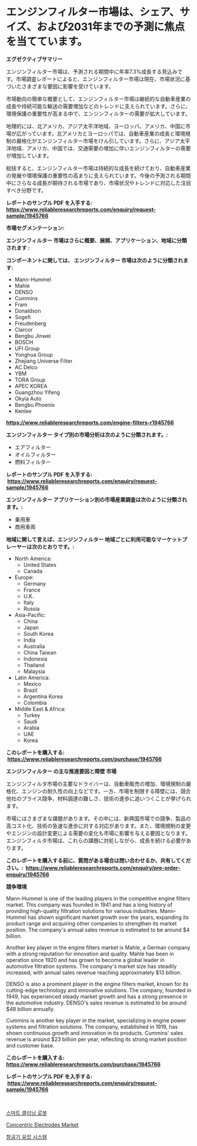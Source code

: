 <p><h1>エンジンフィルター市場は、シェア、サイズ、および2031年までの予測に焦点を当てています。</h1></p><p><strong>エグゼクティブサマリー</strong></p>
<p><p>エンジンフィルター市場は、予測される期間中に年率7.3%成長する見込みです。市場調査レポートによると、エンジンフィルター市場は現在、市場状況に基づいたさまざまな要因に影響を受けています。</p><p>市場動向の簡単な概要として、エンジンフィルター市場は継続的な自動車産業の成長や持続可能な輸送の需要増加などのトレンドに支えられています。さらに、環境保護の重要性が高まる中で、エンジンフィルターの需要が拡大しています。</p><p>地理的には、北アメリカ、アジア太平洋地域、ヨーロッパ、アメリカ、中国に市場が広がっています。北アメリカとヨーロッパでは、自動車産業の成長と環境規制の厳格化がエンジンフィルター市場をけん引しています。さらに、アジア太平洋地域、アメリカ、中国では、交通需要の増加に伴いエンジンフィルターの需要が増加しています。</p><p>総括すると、エンジンフィルター市場は持続的な成長を続けており、自動車産業の発展や環境保護の重要性の高まりに支えられています。今後の予測される期間中にさらなる成長が期待される市場であり、市場状況やトレンドに対応した注目すべき分野です。</p></p>
<p><strong>レポートのサンプル PDF を入手する: <a href="https://www.reliableresearchreports.com/enquiry/request-sample/1945766">https://www.reliableresearchreports.com/enquiry/request-sample/1945766</a></strong></p>
<p><strong>市場セグメンテーション:</strong></p>
<p><strong> エンジンフィルター 市場はさらに概要、展開、アプリケーション、地域に分類されます :</strong></p>
<p><strong>コンポーネントに関しては、 エンジンフィルター 市場は次のように分類されます: &nbsp;</strong></p>
<p><ul><li>Mann-Hummel</li><li>Mahle</li><li>DENSO</li><li>Cummins</li><li>Fram</li><li>Donaldson</li><li>Sogefi</li><li>Freudenberg</li><li>Clarcor</li><li>Bengbu Jinwei</li><li>BOSCH</li><li>UFI Group</li><li>Yonghua Group</li><li>Zhejiang Universe Filter</li><li>AC Delco</li><li>YBM</li><li>TORA Group</li><li>APEC KOREA</li><li>Guangzhou Yifeng</li><li>Okyia Auto</li><li>Bengbu Phoenix</li><li>Kenlee</li></ul></p>
<p><strong><a href="https://www.reliableresearchreports.com/engine-filters-r1945766">https://www.reliableresearchreports.com/engine-filters-r1945766</a></strong></p>
<p><strong> エンジンフィルター タイプ別の市場分析は次のように分類されます。:</strong></p>
<p><ul><li>エアフィルター</li><li>オイルフィルター</li><li>燃料フィルター</li></ul></p>
<p><strong>レポートのサンプル PDF を入手する: &nbsp;<a href="https://www.reliableresearchreports.com/enquiry/request-sample/1945766">https://www.reliableresearchreports.com/enquiry/request-sample/1945766</a></strong></p>
<p><strong> エンジンフィルター アプリケーション別の市場産業調査は次のように分類されます。:</strong></p>
<p><ul><li>乗用車</li><li>商用車両</li></ul></p>
<p><strong>地域に関して言えば、エンジンフィルター 地域ごとに利用可能なマーケットプレーヤーは次のとおりです。:</strong></p>
<p><ul>
    <li>
        North America:
        <ul>
            <li>United States</li>
            <li>Canada</li>
        </ul>
    </li>
    <li>
        Europe:
        <ul>
            <li>Germany</li>
            <li>France</li>
            <li>U.K.</li>
            <li>Italy</li>
            <li>Russia</li>
        </ul>
    </li>
    <li>
        Asia-Pacific:
        <ul>
            <li>China</li>
            <li>Japan</li>
            <li>South Korea</li>
            <li>India</li>
            <li>Australia</li>
            <li>China Taiwan</li>
            <li>Indonesia</li>
            <li>Thailand</li>
            <li>Malaysia</li>
        </ul>
    </li>
    <li>
        Latin America:
        <ul>
            <li>Mexico</li>
            <li>Brazil</li>
            <li>Argentina Korea</li>
            <li>Colombia</li>
        </ul>
    </li>
    <li>
        Middle East & Africa:
        <ul>
            <li>Turkey</li>
            <li>Saudi</li>
            <li>Arabia</li>
            <li>UAE</li>
            <li>Korea</li>
        </ul>
    </li>
    </ul></p>
<p><strong>このレポートを購入する: &nbsp;<a href="https://www.reliableresearchreports.com/purchase/1945766">https://www.reliableresearchreports.com/purchase/1945766</a></strong></p>
<p><strong>エンジンフィルター の主な推進要因と障壁 市場</strong></p>
<p><p>エンジンフィルタ市場の主要なドライバーは、自動車販売の増加、環境規制の厳格化、エンジンの耐久性の向上などです。一方、市場を制限する障壁には、競合他社のプライス競争、材料調達の難しさ、技術の進歩に追いつくことが挙げられます。</p><p>市場にはさまざまな課題があります。その中には、新興国市場での競争、製品の高コスト化、技術の急速な進歩に対する対応があります。また、環境規制の変更やエンジンの設計変更による需要の変化も市場に影響を与える要因となります。エンジンフィルタ市場は、これらの課題に対処しながら、成長を続ける必要があります。</p></p>
<p><strong>このレポートを購入する前に、質問がある場合は問い合わせるか、共有してください。:&nbsp; <a href="https://www.reliableresearchreports.com/enquiry/pre-order-enquiry/1945766">https://www.reliableresearchreports.com/enquiry/pre-order-enquiry/1945766</a></strong></p>
<p><strong>競争環境</strong></p>
<p><p>Mann-Hummel is one of the leading players in the competitive engine filters market. This company was founded in 1941 and has a long history of providing high-quality filtration solutions for various industries. Mann-Hummel has shown significant market growth over the years, expanding its product range and acquiring other companies to strengthen its market position. The company's annual sales revenue is estimated to be around $4 billion.</p><p>Another key player in the engine filters market is Mahle, a German company with a strong reputation for innovation and quality. Mahle has been in operation since 1920 and has grown to become a global leader in automotive filtration systems. The company's market size has steadily increased, with annual sales revenue reaching approximately $13 billion.</p><p>DENSO is also a prominent player in the engine filters market, known for its cutting-edge technology and innovative solutions. The company, founded in 1949, has experienced steady market growth and has a strong presence in the automotive industry. DENSO's sales revenue is estimated to be around $48 billion annually.</p><p>Cummins is another key player in the market, specializing in engine power systems and filtration solutions. The company, established in 1919, has shown continuous growth and innovation in its products. Cummins' sales revenue is around $23 billion per year, reflecting its strong market position and customer base.</p></p>
<p><strong>このレポートを購入する: &nbsp; <a href="https://www.reliableresearchreports.com/purchase/1945766">https://www.reliableresearchreports.com/purchase/1945766</a></strong></p>
<p><strong>レポートのサンプル PDF を入手する: &nbsp;<a href="https://www.reliableresearchreports.com/enquiry/request-sample/1945766">https://www.reliableresearchreports.com/enquiry/request-sample/1945766</a></strong><strong></strong></p>
<p>&nbsp;</p>
<p><p><a href="https://github.com/Elenrrera7685/Market-Research-Report-List-1/blob/main/685539322274.md">스마트 클리닝 로봇</a></p><p><a href="https://github.com/Whitneyboyettebo9kiw7yr13/Market-Research-Report-List-2/blob/main/concentric-electrodes-market.md">Concentric Electrodes Market</a></p><p><a href="https://github.com/sammyUltyylrich9067856/Market-Research-Report-List-1/blob/main/124090322275.md">항공기 유압 시스템</a></p></p>